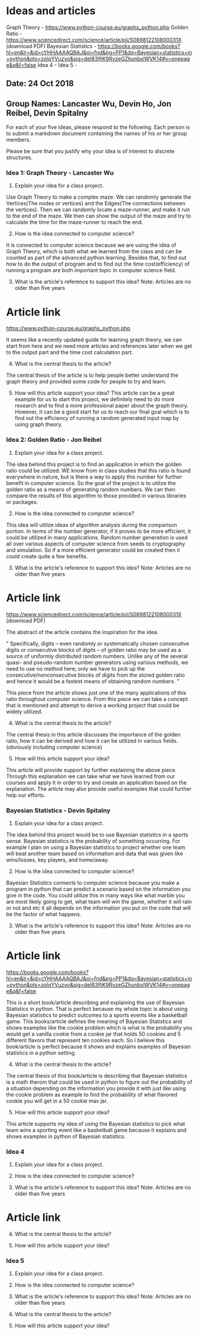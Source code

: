 # Ideas and articles

Graph Theory - https://www.python-course.eu/graphs_python.php
Golden Ratio -  https://www.sciencedirect.com/science/article/pii/S089812210800031X (download PDF)
Bayesian Statistics - https://books.google.com/books?hl=en&lr=&id=cYHHAAAAQBAJ&oi=fnd&pg=PP1&dq=Bayesian+statistics+in+python&ots=zolqYVuzyo&sig=deI83lfjK9RvzeGZhunbxlWVK14#v=onepage&q&f=false
Idea 4 -
Idea 5 - 

## Date: 24 Oct 2018
## Group Names: Lancaster Wu, Devin Ho, Jon Reibel, Devin Spitalny


For each of your five ideas, please respond to the following. Each person is to submit a markdown document containing the names of his or her group members.

Please be sure that you justify why your idea is of interest to discrete structures.



### Idea 1: Graph Theory - Lancaster Wu
1) Explain your idea for a class project.

Use Graph Theory to make a complex maze. We can randomly generate the Vertices(The nodes or vertices) and the Edges(The connections between the vertices). Then we can randomly locate a maze-runner, and make it run to the end of the maze.
We then can show the output of the maze and try to calculate the time for the maze-runner to reach the end.

2) How is the idea connected to computer science?

It is connected to computer science because we are using the idea of Graph Theory, which is both what we learned from the class and can be counted as part of the advanced python learning. Besides that, to find out how to do the output of program and to find out the time cost(efficiency) of running a program are both important topic in computer science field.

3) What is the article's reference to support this idea? Note: Articles are no older than five years

# Article link
https://www.python-course.eu/graphs_python.php

It seems like a recently updated guide for learning graph theory, we can start from here and we need more articles and references later when we get to the output part and the time cost calculation part.

4) What is the central thesis to the article?

The central thesis of the article is to help people better understand the graph theory and provided some code for people to try and learn.

5) How will this article support your idea?
This article can be a great example for us to start this project, we definitely need to do more research and to find a more professional paper about the graph theory. However, it can be a good start for us to reach our final goal which is to find out the efficiency of running a random generated input map by using graph theory.

### Idea 2: Golden Ratio - Jon Reibel
1) Explain your idea for a class project.

 The idea behind this project is to find an application in which the golden ratio could be utilized. WE know from in class studies that this ratio is found everywhere in nature, but is there a way to apply this number for further benefit in computer science. So the goal of the project is to utilize the golden ratio as a means of generating random numbers. We can then compare the results of this algorithm to those provided in various libraries or packages.

2) How is the idea connected to computer science?

This idea will utilize ideas of algorithm analysis during the comparison portion. In terms of the number generator, if it proves to be more efficient, it could be utilized in many applications. Random number generation is used all over various aspects of computer science from seeds to cryptography and simulation. So if a more efficient generator could be created then it could create quite a few benefits.

3) What is the article's reference to support this idea? Note: Articles are no older than five years

# Article link
https://www.sciencedirect.com/science/article/pii/S089812210800031X (download PDF)

The abstract of the article contains the inspiration for the idea.

" Specifically, digits – even randomly or systematically chosen consecutive digits or consecutive blocks of digits – of golden ratio may be used as a source of uniformly distributed random numbers. Unlike any of the several quasi- and pseudo-random number generators using various methods, we need to use no method here; only we have to pick up the consecutive/nonconsecutive blocks of digits from the stored golden ratio
and hence it would be a fastest means of obtaining random numbers. "

This piece from the article shows just one of the many applications of this ratio throughout computer science. From this piece we can take a concept that is mentioned and attempt to derive a working project that could be widely utilized.

4) What is the central thesis to the article?

The central thesis in this article discusses the importance of the golden ratio, how it can be derived and how it can be utilized in various fields. (obviously including computer science)

5) How will this article support your idea?

This article will provide support by further explaining the above piece. Through this explanation we can take what we have learned from our courses and apply it in order to try and create an application based on the explanation. The article may also provide useful examples that could further help our efforts.


### Bayesian Statistics  - Devin Spitalny
1) Explain your idea for a class project.

The idea behind this project would be to use Bayesian statistics in a sports sense. Bayesian statistics is the probability of something occurring. For example I plan on using a Bayesian statistics to project whether one team will beat another team based on information and data that was given like wins/losses, key players, and home/away.

2) How is the idea connected to computer science?

Bayesian Statistics connects to computer science because you make a program in python that can predict a scenario based on the information you give in the code. You could utilize this in many ways like what marble you are most likely going to get, what team will win the game, whether it will rain or not and etc it all depends on the information you put on the code that will be the factor of what happens.  

3) What is the article's reference to support this idea? Note: Articles are no older than five years

# Article link
https://books.google.com/books?hl=en&lr=&id=cYHHAAAAQBAJ&oi=fnd&pg=PP1&dq=Bayesian+statistics+in+python&ots=zolqYVuzyo&sig=deI83lfjK9RvzeGZhunbxlWVK14#v=onepage&q&f=false

This is a short book/article describing and explaining the use of Bayesian Statistics in python. That is perfect because my whole topic is about using Bayesian statistics to predict outcomes to a sports events like a basketball game. This books/article defines the meaning of Bayesian Statistics and shows examples like the cookie problem which is what is the probability you would get a vanilla cookie from a cookie jar that holds 50 cookies and 5 different flavors that represent ten cookies each. So I believe this book/article is perfect because it shows and explains examples of Bayesian statistics in a python setting.

4) What is the central thesis to the article?

The central thesis of this book/article is describing that Bayesian statistics is a math therom that could be used in python to figure out the probability of a situation depending on the information you provide it with just like using the cookie problem as example to find the probability of what flavored cookie you will get in a 50 cookie max jar.

5) How will this article support your idea?

This article supports my idea of using the Bayesian statistics to pick what team wins a sporting event like a basketball game because it explains and shows examples in python of Bayesian statistics.

### Idea 4
1) Explain your idea for a class project.

2) How is the idea connected to computer science?

3) What is the article's reference to support this idea? Note: Articles are no older than five years
# Article link

4) What is the central thesis to the article?

5) How will this article support your idea?


### Idea 5
1) Explain your idea for a class project.

2) How is the idea connected to computer science?

3) What is the article's reference to support this idea? Note: Articles are no older than five years

4) What is the central thesis to the article?

5) How will this article support your idea?
